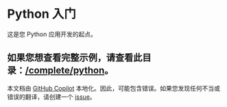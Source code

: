 # Python 入门

这是您 Python 应用开发的起点。

如果您想查看完整示例，请查看此目录：[/complete/python](../complete/python/)。
---

本文档由 [GitHub Copilot](https://docs.github.com/copilot/about-github-copilot/what-is-github-copilot) 本地化。因此，可能包含错误。如果您发现任何不当或错误的翻译，请创建一个 [issue](../../issues)。
